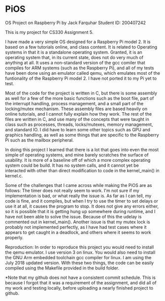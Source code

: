 # PiOS
OS Project on Raspberry Pi
by Jack Farquhar
Student ID: 200407242

This is my project for CS330 Assignment 5. 

I have made a very simple OS designed for a Raspberry Pi model 2. It is based on a few tutorials online, and class content. It is related to Operating systems in that it is a standalone operating system. Granted, it is an operating system that, in its current state, does not do very much of anything at all. It uses a non-standard version of the gcc comiler that compiles for ARM systems (such as the Raspberry Pi), and all of my tests have been done using an emulator called qemu, which emulates most of the funtionality of the Raspberry Pi model 2. I have not ported it to my Pi yet to test. 

Most of the code for the project is written in C, but there is some assembly as well for a few of the more basic functions such as the boot file, part of the interrupt handling, process management, and a small part of the locking/mutex mechanism. These assembly files are based heavily on online tutorials, and I cannot fully explain how they work. The rest of the files are written in C, and use many of the concepts that were taught in class such as processes, threads, locks/mutexes, memory management, and standard IO. I did have to learn some other topics such as GPU and graphics handling, as well as some things that are specific to the Raspberry Pi such as the mailbox peripheral. 

In doing this project I learned that there is a lot that goes into even the most simple of operating systems, and mine barely scratches the surface of usability. It is more of a baseline off of which a more complex operating system could be build. It has no system calls, and it cannot yet be interacted with other than direct modification to code in the kernel_main() in kernel.c. 

Some of the challenges that I came across while making the PiOS are as follows:
The timer does not really seem to work. I'm not sure if my implementation is bad, or what really the issue is. As far as I can tell, my code is fine, and it compiles, but when I try to use the timer to set delays or use it at all, it causes the program to stop. It does not give any errors either, so it is possible that it is getting hung up somewhere during runtime, and I have not been able to solve the issue. Because of this the udelay is commented out in kernel_main(). 
Another issue is that my mutex lock is probably not implemented perfectly, as I have had test cases where it appears to get caught in a deadlock, and others where it seems to work properly. 

Reproduction:
In order to reproduce this project you would need to install the qemu emulator. I use version 3 on linux. You would also need to install the GNU Arm embedded toolchain gcc compiler for linux. I am using the July 2018 updated version. With these two things, the code can be easily compiled using the Makefile provided in the build folder. 


*Note that my github does not have a consistent commit schedule. This is because I forgot that it was a requirement of the assignment, and did all of my work and testing locally, before uploading a nearly finished project to github.
